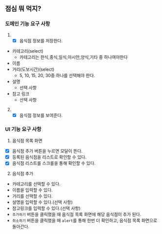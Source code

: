 ## 점심 뭐 먹지?

### 도메인 기능 요구 사항

1. - [x] 음식점 정보를 저장한다.

- 카테고리(select)
  - 카테고리는 한식,중식,일식,아시안,양식,기타 중 하나여야한다
- 이름
- 거리(도보시간)(select)
  - 5, 10, 15, 20, 30중 하나를 선택해야 한다.
- 설명
  - 선택 사항
- 참고 링크
  - 선택 사항

2. - [x] 음식점 정보를 보여준다.

### UI 기능 요구 사항

1. 음식점 목록 화면

- [x] 음식점 추가 버튼을 누르면 모달이 뜬다.
- [x] 등록된 음식점을 리스트로 확인할 수 있다.
- [x] 음식점 리스트를 스크롤을 통해 확인할 수 있다.

2. 음식점 추가

- 카테고리를 선택할 수 있다.
- 이름을 입력할 수 있다.
- 거리를 선택할 수 있다.
- 설명을 입력할 수 있다.(선택 사항)
- 참고링크를 입력할 수 있다.(선택 사항)
- `추가하기` 버튼을 클릭했을 때 음식점 목록 화면에 해당 음식점이 추가 된다.
- `취소하기` 버튼을 클릭했을 때 `alert`를 통해 한번 더 확인하고, 음식점 목록 화면으로 돌아간다.
